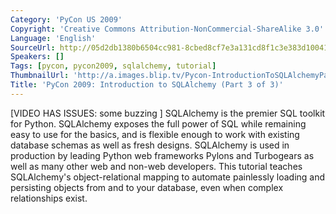 ```yaml
---
Category: 'PyCon US 2009'
Copyright: 'Creative Commons Attribution-NonCommercial-ShareAlike 3.0'
Language: 'English'
SourceUrl: http://05d2db1380b6504cc981-8cbed8cf7e3a131cd8f1c3e383d10041.r93.cf2.rackcdn.com/pycon-us-2009/198_pycon-2009-introduction-to-sqlalchemy-part-3-of-3.mp4
Speakers: []
Tags: [pycon, pycon2009, sqlalchemy, tutorial]
ThumbnailUrl: 'http://a.images.blip.tv/Pycon-IntroductionToSQLAlchemyPart003481-712.jpg'
Title: 'PyCon 2009: Introduction to SQLAlchemy (Part 3 of 3)'
---
```

  
[VIDEO HAS ISSUES: some buzzing ] SQLAlchemy is the premier SQL toolkit for
Python. SQLAlchemy exposes the full power of SQL while remaining easy to use
for the basics, and is flexible enough to work with existing database schemas
as well as fresh designs. SQLAlchemy is used in production by leading Python
web frameworks Pylons and Turbogears as well as many other web and non-web
developers. This tutorial teaches SQLAlchemy's object-relational mapping to
automate painlessly loading and persisting objects from and to your database,
even when complex relationships exist.
